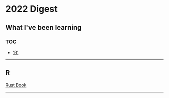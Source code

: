 # 2022 Digest

## What I've been learning

### TOC

- ['R'](#r)


<hr>

## R

[Rust Book](https://github.com/Coding-Gymnasium/rust_book)

<hr>
